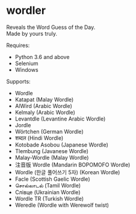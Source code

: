 # wordler
Reveals the Word Guess of the Day.\
Made by yours truly.

Requires:
- Python 3.6 and above
- Selenium
- Windows

Supports:
- Wordle
- Katapat (Malay Wordle)
- AlWird (Arabic Wordle)
- Kelmaly (Arabic Wordle)
- Levantdle (Levantine Arabic Wordle)
- Jordle
- Wörtchen (German Wordle)
- शब्दल (Hindi Wordle)
- Kotobade Asobou (Japanese Wordle)
- Tlembung (Javanese Wordle)
- Malay-Wordle (Malay Wordle)
- 注音版 Wordle (Mandarin BOPOMOFO Wordle)
- Wordle (한글 풀어쓰기 5자) (Korean Wordle)
- Facle (Scottish Gaelic Wordle)
- சொல்லாடல் (Tamil Wordle)
- Слівце (Ukrainian Wordle)
- Wordle TR (Turkish Wordle)
- Weredle (Wordle with Werewolf twist)